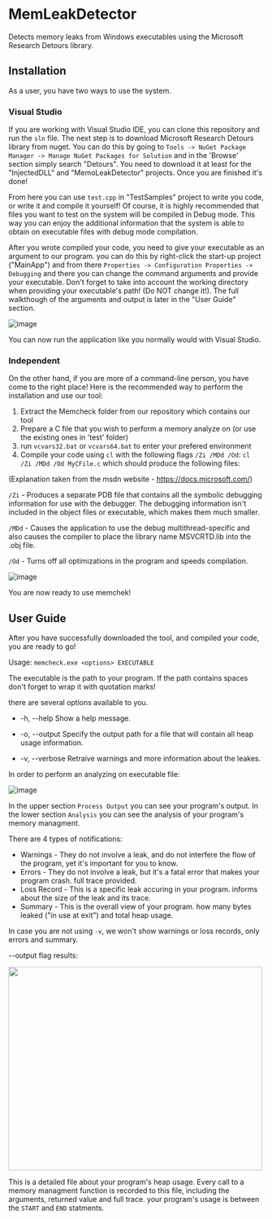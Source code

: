 # MemLeakDetector
Detects memory leaks from Windows executables using the Microsoft Research Detours library.

## Installation
As a user, you have two ways to use the system.

### Visual Studio
If you are working with Visual Studio IDE, you can clone this repository and run the `sln` file. The next step is to download Microsoft Research Detours library from nuget. You can do this by going to `Tools -> NuGet Package Manager -> Manage NuGet Packages for Solution` and in the 'Browse' section simply search "Detours". You need to download it at least for the "InjectedDLL" and "MemoLeakDetector" projects. Once you are finished it's done!

From here you can use `test.cpp` in "TestSamples" project to write you code, or write it and compile it yourself! Of course, it is highly recommended that files you want to test on the system will be compiled in Debug mode. This way you can enjoy the additional information that the system is able to obtain on executable files with debug mode compilation.

After you wrote compiled your code, you need to give your executable as an argument to our program. you can do this by right-click the start-up project ("MainApp") and from there `Properties -> Configuration Properties -> Debugging` and there you can change the command arguments and provide your executable. Don't forget to take into account the working directory when providing your executable's path! (Do NOT change it!). The full walkthough of the arguments and output is later in the "User Guide" section.

![image](https://user-images.githubusercontent.com/57449384/122484505-668a6500-cfdd-11eb-818c-69574af6333f.png)

You can now run the application like you normally would with Visual Studio.

### Independent
On the other hand, if you are more of a command-line person, you have come to the right place!
Here is the recommended way to perform the installation and use our tool:

1. Extract the Memcheck folder from our repository which contains our tool
2. Prepare a C file that you wish to perform a memory analyze on (or use the existing ones in 'test' folder)
3. run `vcvars32.bat` or `vcvars64.bat` to enter your prefered environment
4. Compile your code using `cl` with the following flags `/Zi /MDd /Od`: `cl /Zi /MDd /Od MyCFile.c` which should produce the following files:

(Explanation taken from the msdn website - https://docs.microsoft.com/)

`/Zi` - Produces a separate PDB file that contains all the symbolic debugging information for use with the debugger. The debugging information isn't included in the object files or executable, which makes them much smaller.

`/MDd` - Causes the application to use the debug multithread-specific and also causes the compiler to place the library name MSVCRTD.lib into the .obj file.

`/Od` - Turns off all optimizations in the program and speeds compilation.

![image](https://user-images.githubusercontent.com/57367786/122437588-83557700-cfa2-11eb-9add-6f63f1c3308e.png)

You are now ready to use memchek!
  
## User Guide
After you have successfully downloaded the tool, and compiled your code, you are ready to go!

Usage: `memcheck.exe <options> EXECUTABLE`

The executable is the path to your program. If the path contains spaces don't forget to wrap it with quotation marks!

there are several options available to you.

* -h, --help        Show a help message.

* -o, --output      Specify the output path for a file that will contain all heap usage information.

* -v, --verbose     Retraive warnings and more information about the leakes.

In order to perform an analyzing on executable file:

![image](https://user-images.githubusercontent.com/57449384/122476747-5f5c5a80-cfcf-11eb-842d-a28970412ef8.png)

In the upper section `Process Output` you can see your program's output.
In the lower section `Analysis` you can see the analysis of your program's memory managment.

There are 4 types of notifications:

* Warnings    - They do not involve a leak, and do not interfere the flow of the program, yet it's important for you to know.
* Errors      - They do not involve a leak, but it's a fatal error that makes your program crash. full trace provided.
* Loss Record - This is a specific leak accuring in your program. informs about the size of the leak and its trace.
* Summary     - This is the overall view of your program. how many bytes leaked ("in use at exit") and total heap usage.
  
In case you are not using `-v`, we won't show warnings or loss records, only errors and summary. 

--output flag results:

<img src=https://user-images.githubusercontent.com/57367786/122339574-f1218480-cf49-11eb-8430-fe81397570cc.png width="500" height="400" />

This is a detailed file about your program's heap usage. Every call to a memory managment function is recorded to this file,
including the arguments, returned value and full trace. your program's usage is between the `START` and `END` statments.
